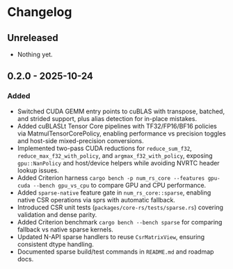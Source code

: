 # Changelog

## Unreleased

- Nothing yet.

## 0.2.0 - 2025-10-24

### Added

- Switched CUDA GEMM entry points to cuBLAS with transpose, batched, and strided support, plus alias detection for in-place mistakes.
- Added cuBLASLt Tensor Core pipelines with TF32/FP16/BF16 policies via MatmulTensorCorePolicy, enabling performance vs precision toggles and host-side mixed-precision conversions.
- Implemented two-pass CUDA reductions for `reduce_sum_f32`, `reduce_max_f32_with_policy`, and `argmax_f32_with_policy`, exposing `gpu::NanPolicy` and host/device helpers while avoiding NVRTC header lookup issues.
- Added Criterion harness `cargo bench -p num_rs_core --features gpu-cuda --bench gpu_vs_cpu` to compare GPU and CPU performance.
- Added `sparse-native` feature gate in `num_rs_core::sparse`, enabling native CSR operations via sprs with automatic fallback.
- Introduced CSR unit tests (`packages/core-rs/tests/sparse.rs`) covering validation and dense parity.
- Added Criterion benchmark `cargo bench --bench sparse` for comparing fallback vs native sparse kernels.
- Updated N-API sparse handlers to reuse `CsrMatrixView`, ensuring consistent dtype handling.
- Documented sparse build/test commands in `README.md` and roadmap docs.
